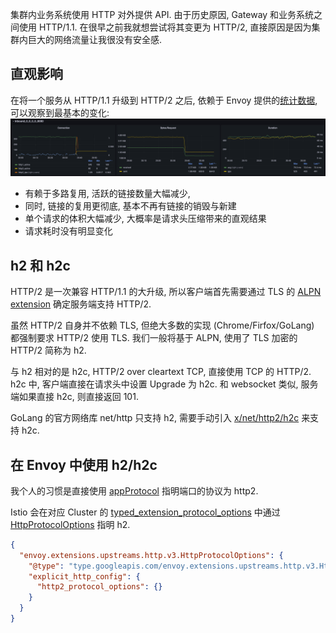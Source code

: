 集群内业务系统使用 HTTP 对外提供 API.
由于历史原因, Gateway 和业务系统之间使用 HTTP/1.1.
在很早之前我就想尝试将其变更为 HTTP/2, 直接原因是因为集群内巨大的网络流量让我很没有安全感.

## 直观影响
在将一个服务从 HTTP/1.1 升级到 HTTP/2 之后,
依赖于 Envoy 提供的[统计数据](https://www.envoyproxy.io/docs/envoy/latest/configuration/http/http_conn_man/stats#config-http-conn-man-stats), 可以观察到最基本的变化:
![upgrade to h2](../images/after-h2.png)
- 有赖于多路复用, 活跃的链接数量大幅减少,
- 同时, 链接的复用更彻底, 基本不再有链接的销毁与新建
- 单个请求的体积大幅减少, 大概率是请求头压缩带来的直观结果
- 请求耗时没有明显变化

## h2 和 h2c
HTTP/2 是一次兼容 HTTP/1.1 的大升级,
所以客户端首先需要通过 TLS 的 [ALPN extension](https://www.rfc-editor.org/rfc/rfc7301.html) 确定服务端支持 HTTP/2.

虽然 HTTP/2 自身并不依赖 TLS, 但绝大多数的实现 (Chrome/Firfox/GoLang) 都强制要求 HTTP/2 使用 TLS.
我们一般将基于 ALPN, 使用了 TLS 加密的 HTTP/2 简称为 h2.

与 h2 相对的是 h2c, HTTP/2 over cleartext TCP, 直接使用 TCP 的 HTTP/2.
h2c 中, 客户端直接在请求头中设置 Upgrade 为 h2c.
和 websocket 类似, 服务端如果直接 h2c, 则直接返回 101.

GoLang 的官方网络库 net/http 只支持 h2, 需要手动引入 [x/net/http2/h2c](https://pkg.go.dev/golang.org/x/net/http2/h2c) 来支持 h2c.

## 在 Envoy 中使用 h2/h2c
我个人的习惯是直接使用
[appProtocol](https://kubernetes.io/docs/reference/generated/kubernetes-api/v1.27/#serviceport-v1-core) 指明端口的协议为 http2.

Istio 会在对应 Cluster 的 [typed_extension_protocol_options](https://www.envoyproxy.io/docs/envoy/latest/api-v3/config/cluster/v3/cluster.proto#config-cluster-v3-cluster) 中通过
[HttpProtocolOptions](https://www.envoyproxy.io/docs/envoy/latest/api-v3/extensions/upstreams/http/v3/http_protocol_options.proto) 指明 h2.
```json
{
  "envoy.extensions.upstreams.http.v3.HttpProtocolOptions": {
    "@type": "type.googleapis.com/envoy.extensions.upstreams.http.v3.HttpProtocolOptions",
    "explicit_http_config": {
      "http2_protocol_options": {}
    }
  }
}
```

